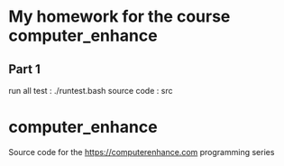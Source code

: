 # My homework for the course computer_enhance

## Part 1
run all test : ./runtest.bash
source code  : src

# computer_enhance
Source code for the https://computerenhance.com programming series
